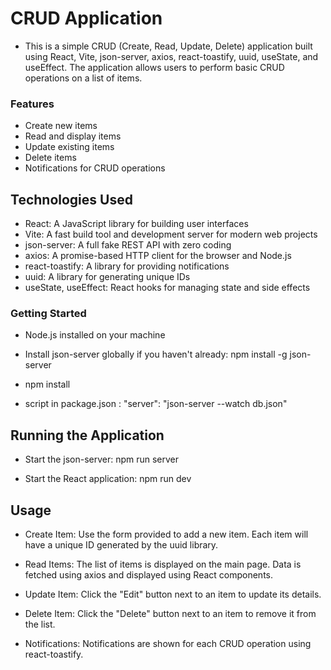 # CRUD Application

- This is a simple CRUD (Create, Read, Update, Delete) application built using React, Vite, json-server, axios, react-toastify, uuid, useState, and useEffect. The application allows users to perform basic CRUD operations on a list of items.

### Features

- Create new items
- Read and display items
- Update existing items
- Delete items
- Notifications for CRUD operations

## Technologies Used

- React: A JavaScript library for building user interfaces
- Vite: A fast build tool and development server for modern web projects
- json-server: A full fake REST API with zero coding
- axios: A promise-based HTTP client for the browser and Node.js
- react-toastify: A library for providing notifications
- uuid: A library for generating unique IDs
- useState, useEffect: React hooks for managing state and side effects

### Getting Started

- Node.js installed on your machine

- Install json-server globally if you haven't already: npm install -g json-server

- npm install

- script in package.json : "server": "json-server --watch db.json"

## Running the Application

- Start the json-server: npm run server

- Start the React application: npm run dev

## Usage

- Create Item: Use the form provided to add a new item. Each item will have a unique ID generated by the uuid library.

- Read Items: The list of items is displayed on the main page. Data is fetched using axios and displayed using React components.

- Update Item: Click the "Edit" button next to an item to update its details.

- Delete Item: Click the "Delete" button next to an item to remove it from the list.

- Notifications: Notifications are shown for each CRUD operation using react-toastify.
